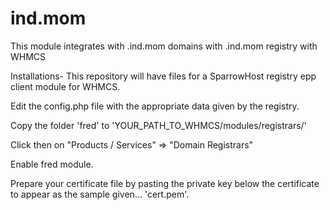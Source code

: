 # ind.mom
This module integrates with .ind.mom domains with .ind.mom registry with WHMCS

Installations- 
This repository will have files for a SparrowHost registry epp client module for WHMCS.

Edit the config.php file with the appropriate data given by the registry.

Copy the folder 'fred' to 'YOUR_PATH_TO_WHMCS/modules/registrars/'

Click then on "Products / Services" => "Domain Registrars"

Enable fred module.

Prepare your certificate file by pasting the private key below the certificate to appear as the sample given... 'cert.pem'.
